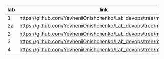 lab | link
--- | ----------------------------------------------------------------
1   | https://github.com/YevheniiOnishchenko/Lab_devops/tree/master/lab_1
2a  | https://github.com/YevheniiOnishchenko/Lab_devops/tree/master/lab_2a
2   | https://github.com/YevheniiOnishchenko/Lab_devops/tree/master/lab_2
3   | https://github.com/YevheniiOnishchenko/Lab_devops/tree/master/lab_3
4   | https://github.com/YevheniiOnishchenko/Lab_devops/tree/master/lab_4
